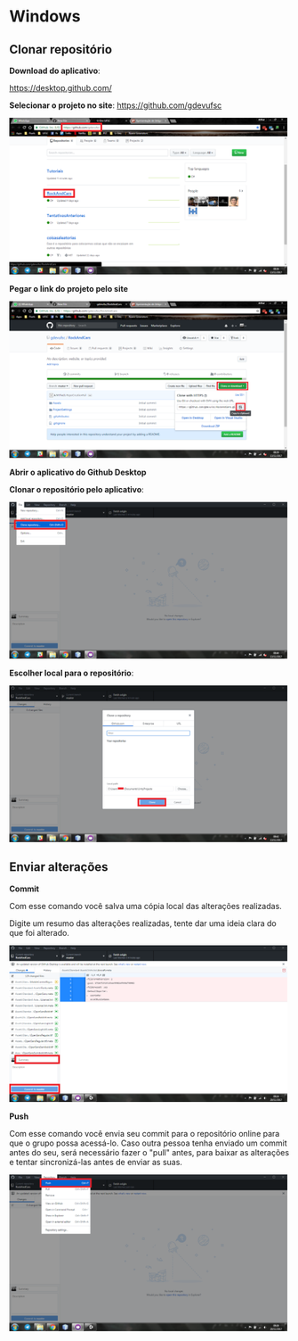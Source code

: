 Windows
==================
Clonar repositório
------------------
**Download do aplicativo**:

https://desktop.github.com/

**Selecionar o projeto no site**: https://github.com/gdevufsc

<a href="https://raw.githubusercontent.com/gdevufsc/Tutoriais/master/img/github/win01.png"><img src="img/github/win01.png" width="500" height="281"/></a>


**Pegar o link do projeto pelo site**

<a href="https://raw.githubusercontent.com/gdevufsc/Tutoriais/master/img/github/win02.png"><img src="img/github/win02.png" width="500" height="281"/></a>

**Abrir o aplicativo do Github Desktop**

**Clonar o repositório pelo aplicativo**:

<a href="https://raw.githubusercontent.com/gdevufsc/Tutoriais/master/img/github/win03.png"><img src="img/github/win03.png" width="500" height="281"/></a>


**Escolher local para o repositório**:

<a href="https://raw.githubusercontent.com/gdevufsc/Tutoriais/master/img/github/win04.png"><img src="img/github/win04.png" width="500" height="281"/></a>

Enviar alterações
-----------------
**Commit**

Com esse comando você salva uma cópia local das alterações realizadas.

Digite um resumo das alterações realizadas, tente dar uma ideia clara do que foi alterado.

<a href="https://raw.githubusercontent.com/gdevufsc/Tutoriais/master/img/github/commit01.png"><img src="img/github/commit01.png" width="500" height="281"/></a>

**Push**

Com esse comando você envia seu commit para o repositório online para que o grupo possa acessá-lo.
Caso outra pessoa tenha enviado um commit antes do seu, será necessário fazer o "pull" antes, para baixar as alterações e tentar sincronizá-las antes de enviar as suas.

<a href="https://raw.githubusercontent.com/gdevufsc/Tutoriais/master/img/github/push01.png"><img src="img/github/push01.png" width="500" height="281"/></a>
